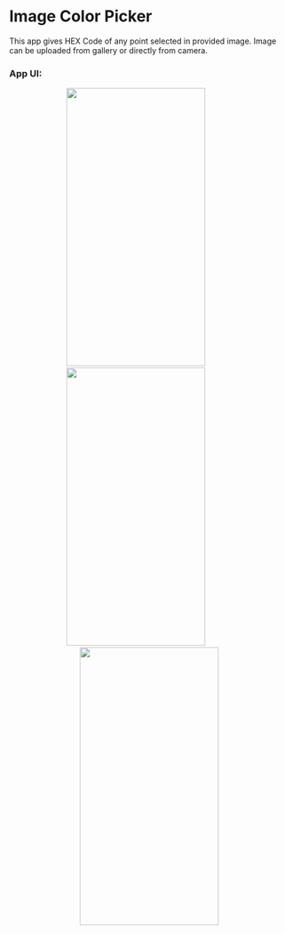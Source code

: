 # Image Color Picker

This app gives HEX Code of any point selected in provided image. Image can be uploaded from gallery or directly from camera.

### App UI:

<p align  = "center">
<img src="https://github.com/Kinshuk1202/Image-Color-Picker-App/assets/111125490/fa054498-c159-4ac9-896d-483500d7f19f" width="250" height="500" /> 
  &nbsp; &nbsp; &nbsp;  &nbsp; &nbsp; &nbsp; 
  <img src="https://github.com/Kinshuk1202/Image-Color-Picker-App/assets/111125490/86382382-b54d-43ba-bb48-52467bc427fd" width="250" height="500" />
   &nbsp; &nbsp; &nbsp;  &nbsp; &nbsp; &nbsp; 
  <img src="https://github.com/Kinshuk1202/Image-Color-Picker-App/assets/111125490/aa2b9b77-ebb7-48d2-94ef-314030fb6b75" width="250" height="500" />
</p>
